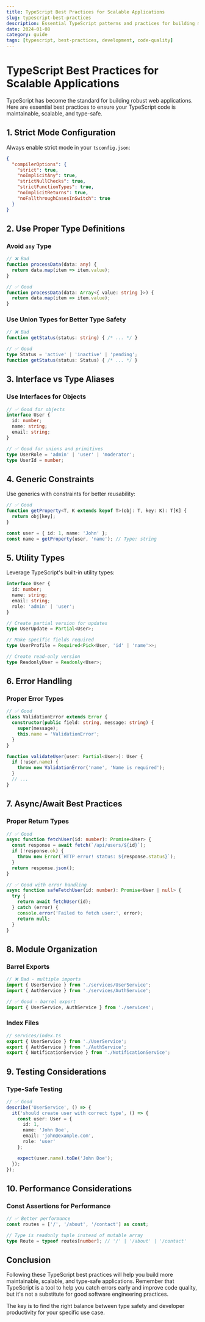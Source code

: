 ```yaml
---
title: TypeScript Best Practices for Scalable Applications
slug: typescript-best-practices
description: Essential TypeScript patterns and practices for building maintainable and scalable applications
date: 2024-01-08
category: guide
tags: [typescript, best-practices, development, code-quality]
---
```


# TypeScript Best Practices for Scalable Applications

TypeScript has become the standard for building robust web applications. Here are essential best practices to ensure your TypeScript code is maintainable, scalable, and type-safe.

## 1. Strict Mode Configuration

Always enable strict mode in your `tsconfig.json`:

```json
{
  "compilerOptions": {
    "strict": true,
    "noImplicitAny": true,
    "strictNullChecks": true,
    "strictFunctionTypes": true,
    "noImplicitReturns": true,
    "noFallthroughCasesInSwitch": true
  }
}
```

## 2. Use Proper Type Definitions

### Avoid `any` Type

```typescript
// ❌ Bad
function processData(data: any) {
  return data.map(item => item.value);
}

// ✅ Good
function processData(data: Array<{ value: string }>) {
  return data.map(item => item.value);
}
```

### Use Union Types for Better Type Safety

```typescript
// ❌ Bad
function getStatus(status: string) { /* ... */ }

// ✅ Good
type Status = 'active' | 'inactive' | 'pending';
function getStatus(status: Status) { /* ... */ }
```

## 3. Interface vs Type Aliases

### Use Interfaces for Objects

```typescript
// ✅ Good for objects
interface User {
  id: number;
  name: string;
  email: string;
}

// ✅ Good for unions and primitives
type UserRole = 'admin' | 'user' | 'moderator';
type UserId = number;
```

## 4. Generic Constraints

Use generics with constraints for better reusability:

```typescript
// ✅ Good
function getProperty<T, K extends keyof T>(obj: T, key: K): T[K] {
  return obj[key];
}

const user = { id: 1, name: 'John' };
const name = getProperty(user, 'name'); // Type: string
```

## 5. Utility Types

Leverage TypeScript's built-in utility types:

```typescript
interface User {
  id: number;
  name: string;
  email: string;
  role: 'admin' | 'user';
}

// Create partial version for updates
type UserUpdate = Partial<User>;

// Make specific fields required
type UserProfile = Required<Pick<User, 'id' | 'name'>>;

// Create read-only version
type ReadonlyUser = Readonly<User>;
```

## 6. Error Handling

### Proper Error Types

```typescript
// ✅ Good
class ValidationError extends Error {
  constructor(public field: string, message: string) {
    super(message);
    this.name = 'ValidationError';
  }
}

function validateUser(user: Partial<User>): User {
  if (!user.name) {
    throw new ValidationError('name', 'Name is required');
  }
  // ...
}
```

## 7. Async/Await Best Practices

### Proper Return Types

```typescript
// ✅ Good
async function fetchUser(id: number): Promise<User> {
  const response = await fetch(`/api/users/${id}`);
  if (!response.ok) {
    throw new Error(`HTTP error! status: ${response.status}`);
  }
  return response.json();
}

// ✅ Good with error handling
async function safeFetchUser(id: number): Promise<User | null> {
  try {
    return await fetchUser(id);
  } catch (error) {
    console.error('Failed to fetch user:', error);
    return null;
  }
}
```

## 8. Module Organization

### Barrel Exports

```typescript
// ❌ Bad - multiple imports
import { UserService } from './services/UserService';
import { AuthService } from './services/AuthService';

// ✅ Good - barrel export
import { UserService, AuthService } from './services';
```

### Index Files

```typescript
// services/index.ts
export { UserService } from './UserService';
export { AuthService } from './AuthService';
export { NotificationService } from './NotificationService';
```

## 9. Testing Considerations

### Type-Safe Testing

```typescript
// ✅ Good
describe('UserService', () => {
  it('should create user with correct type', () => {
    const user: User = {
      id: 1,
      name: 'John Doe',
      email: 'john@example.com',
      role: 'user'
    };

    expect(user.name).toBe('John Doe');
  });
});
```

## 10. Performance Considerations

### Const Assertions for Performance

```typescript
// ✅ Better performance
const routes = ['/', '/about', '/contact'] as const;

// Type is readonly tuple instead of mutable array
type Route = typeof routes[number]; // '/' | '/about' | '/contact'
```

## Conclusion

Following these TypeScript best practices will help you build more maintainable, scalable, and type-safe applications. Remember that TypeScript is a tool to help you catch errors early and improve code quality, but it's not a substitute for good software engineering practices.

The key is to find the right balance between type safety and developer productivity for your specific use case.

